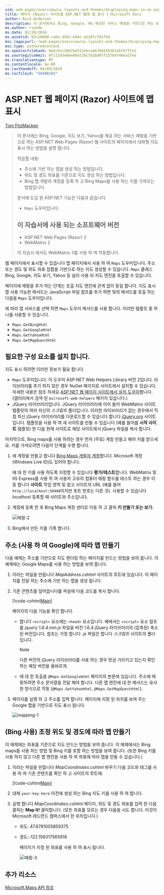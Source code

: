 ```yaml
---
uid: web-pages/overview/ui-layouts-and-themes/displaying-maps-in-an-aspnet-web-pages-site
title: 페이지 (Razor) 사이트를 ASP.NET 웹에 맵 표시 | Microsoft Docs
author: Rick-Anderson
description: 이 문서에서는 Bing, Google, Ma 제공한 서비스 매핑을 기반으로 하는 ASP.NET Web Pages (Razor) 웹 사이트의 페이지에서 대화형 지도 표시 하는 방법을 설명 하는 중...
ms.author: riande
ms.date: 02/20/2014
ms.assetid: b5c268dd-ca6a-4562-b94c-a220fcf01f58
msc.legacyurl: /web-pages/overview/ui-layouts-and-themes/displaying-maps-in-an-aspnet-web-pages-site
msc.type: authoredcontent
ms.openlocfilehash: 6e5c01c3602bd313ebca467b65563b7abfd7ffe2
ms.sourcegitcommit: 0f1119340e4464720cfd16d0ff15764746ea1fea
ms.translationtype: MT
ms.contentlocale: ko-KR
ms.lasthandoff: 04/09/2019
ms.locfileid: "59400102"
---
```

# <a name="displaying-maps-in-an-aspnet-web-pages-razor-site"></a>ASP.NET 웹 페이지 (Razor) 사이트에 맵 표시

[Tom FitzMacken](https://github.com/tfitzmac)

> 이 문서에는 Bing, Google, 지도 보기, Yahoo를 제공 하는 서비스 매핑을 기반으로 하는 ASP.NET Web Pages (Razor) 웹 사이트의 페이지에서 대화형 지도 표시 하는 방법을 설명 합니다.
> 
> 학습할 내용:
> 
> - 주소에 기반 하는 맵을 생성 하는 방법입니다.
> - 위도 및 경도 좌표를 기준으로 지도 생성 하는 방법입니다.
> - Bing 맵 개발자 계정을 등록 하 고 Bing Maps를 사용 하는 키를 가져오는 방법입니다.
> 
> 문서에 도입 된 ASP.NET 기능은 다음과 같습니다.
> 
> - `Maps` 도우미입니다.
>   
> 
> ## <a name="software-versions-used-in-the-tutorial"></a>이 자습서에 사용 되는 소프트웨어 버전
> 
> 
> - ASP.NET Web Pages (Razor) 2
> - WebMatrix 2
>   
> 
> 이 자습서 에서도 WebMatrix 3를 사용 하 여 작동합니다.


웹 페이지에서 표시할 수 있습니다 맵 페이지에서 사용 하 여 `Maps` 도우미입니다. 주소 또는 경도 및 위도 좌표 집합을 기반으로 하는 지도 생성할 수 있습니다. `Maps` 클래스 Bing, Google, 지도 보기, Yahoo 등 널리 사용 되 지도 엔진을 호출할 수 있습니다.

페이지에 매핑을 추가 하는 단계는 호출 지도 엔진에 관계 없이 동일 합니다. 지도 표시할 사용 가능한 메서드는 JavaScript 파일 참조를 추가 하면 및의 메서드를 호출 하는 다음을 `Maps` 도우미입니다.

에 따라 맵 서비스를 선택 하면 `Maps` 도우미 메서드를 사용 합니다. 이러한 템플릿 중 하나를 사용할 수 있습니다.

- `Maps.GetBingHtml`
- `Maps.GetGoogleHtml`
- `Maps.GetYahooHtml`
- `Maps.GetMapQuestHtml`

## <a name="installing-the-pieces-you-need"></a>필요한 구성 요소를 설치 합니다.

지도 표시 하려면 이러한 정보가 필요 합니다.

- `Maps` 도우미입니다. 이 도우미 ASP.NET Web Helpers Library 버전 2입니다. 라이브러리를 추가 하지 않은 경우 NuGet 패키지로 사이트에서 설치할 수 있습니다. 자세한 내용은 참조 하세요 [ASP.NET 웹 페이지 사이트에서 설치 도우미](https://go.microsoft.com/fwlink/?LinkId=252372)합니다. (갤러리에서 검색 된 `microsoft-web-helpers` 패키지 있습니다.)
- JQuery 라이브러리입니다. JQuery 라이브러리에 이미 들어 WebMatrix 사이트 템플릿의 여러 자신의 *스크립트* 폴더입니다. 이러한 라이브러리가 없는 경우에서 직접 최신 jQuery 라이브러리를 다운로드할 수 있습니다 합니다 [jQuery.org](http://jQuery.org) 사이트입니다. 템플릿을 사용 하 여 새 사이트를 만들 수 있습니다 (예를 들어를 **시작 사이트** 템플릿) 한 다음 현재 사이트로 해당 사이트에서 jQuery 파일을 복사 합니다.

마지막으로, Bing maps를 사용 하려는 경우 먼저 (무료) 계정 만들고 해야 키를 받으세요. 키를 가져오려면 다음이 단계를 수행 합니다.

1. 에 계정을 만들고 합니다 [Bing Maps 개발자 계정](https://www.microsoft.com/maps/developers/web.aspx)합니다. Microsoft 계정 (Windows Live ID)도 있어야 합니다.

    에 대 한 키를 사용 하도록 지정할 수 있습니다 **평가/테스트**합니다. WebMatrix 및 IIS Express를 사용 하 여 사용자 고유의 컴퓨터 매핑 함수를 테스트 하는 경우 이동 합니다 **사이트** 작업 영역 및 참고 사이트의 URL (예를 들어 `http://localhost:50408`이지만 포트 번호는 다른 것). 사용할 수 있습니다 *localhost* 등록할 때 사이트와 주소입니다.
2. 계정에 등록 한 후 Bing Maps 계정 센터로 이동 하 고 클릭 **키 만들기 또는 보기**:

    ![매핑-2](displaying-maps-in-an-aspnet-web-pages-site/_static/image1.png)
3. Bing에서 만든 키를 기록 합니다.

## <a name="creating-a-map-based-on-an-address-using-google"></a>주소 (사용 하 여 Google)에 따라 맵 만들기

다음 예제는 주소를 기반으로 지도 렌더링 하는 페이지를 만드는 방법을 보여 줍니다. 이 예제에는 Google Maps를 사용 하는 방법을 보여 줍니다.

1. 이라는 파일을 만듭니다 *MapAddress.cshtml* 사이트의 루트에 있습니다. 이 페이지를 전달 하는 주소에 기반 하는 맵을 생성 됩니다.
2. 기존 콘텐츠를 덮어씁니다를 파일에 다음 코드를 복사 합니다.

    [!code-cshtml[Main](displaying-maps-in-an-aspnet-web-pages-site/samples/sample1.cshtml)]

    페이지의 다음 기능을 확인 합니다.

    - 합니다 `<script>` 요소에는 `<head>` 요소입니다. 예에서는 `<script>` 요소 참조를 *jquery 1.6.4.min.js* 파일을 버전 1.6.4 jQuery 라이브러리의 (압축된) 축소 된 버전입니다. 참조는 가정 합니다 *.js* 파일은 합니다 *스크립트* 사이트의 폴더입니다. 

        > [!NOTE]
        > 다른 버전의 jQuery 라이브러리를 사용 하는 경우 방금 가리키고 있는지 확인 하는 해당 버전을 올바르게.
    - 에 대 한 호출을 `@Maps.GetGoogleHtml` 페이지의 본문에 있습니다. 주소에 매핑하려면 주소 문자열을 전달 해야 합니다. 다른 맵 엔진에 대 한 메서드는 유사한 방식으로 작동 (`@Maps.GetYahooHtml`, `@Maps.GetMapQuestHtml`).
3. 페이지를 실행 하 고 주소를 입력 합니다. 페이지에 지정 된 위치를 보여 주는 Google 맵을 기반으로 지도 표시 됩니다.

     ![mapping-1](displaying-maps-in-an-aspnet-web-pages-site/_static/image2.png)

## <a name="creating-a-map-based-on-latitude-and-longitude-coordinates-using-bing"></a>(Bing 사용) 조정 위도 및 경도에 따라 맵 만들기

이 예제에는 좌표를 기준으로 지도 만드는 방법을 보여 줍니다. 이 예제에서는 Bing maps를 사용 하는 방법 및 Bing 키를 포함 하는 방법을 보여 줍니다. (또한 Bing 키를 사용 하지 않고 다른 맵 엔진을 사용 하 여 좌표에 따라 맵을 만들 수 있습니다.)

1. 이라는 파일을 만듭니다 *MapCoordinates.cshtml* 바꾸기 다음 코드와 태그를 사용 하 여 기존 콘텐츠를 확인 하 고 사이트의 루트에:

    [!code-cshtml[Main](displaying-maps-in-an-aspnet-web-pages-site/samples/sample2.cshtml)]
2. 대체 `your-key-here` 이전에 생성 하는 Bing 지도 키를 사용 하 여 합니다.
3. 실행 합니다 *MapCoordinates.cshtml* 페이지, 위도 및 경도 좌표를 입력 한 다음 클릭는 **Map It!** 클릭합니다. (모든 좌표를 모르는 경우 다음을 시도 합니다. 이것이 Microsoft 레드먼드 캠퍼스에서 한 위치입니다.)

   - 위도: 47.6781005859375
   - 경도:-122.158317565918

     페이지가 지정 된 좌표를 사용 하 여 표시 됩니다.

     ![매핑-3](displaying-maps-in-an-aspnet-web-pages-site/_static/image3.png)

<a id="Additional_Resources"></a>
## <a name="additional-resources"></a>추가 리소스


[Microsoft.Maps API 참조](https://msdn.microsoft.com/library/gg427611.aspx)
